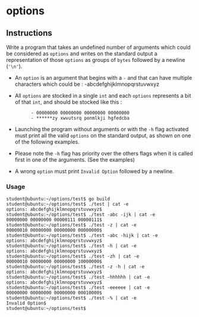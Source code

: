 # options

## Instructions

Write a program that takes an undefined number of arguments which could be considered as `options` and writes on the standard output a representation of those `options` as groups of `bytes` followed by a newline (`'\n'`).

- An `option` is an argument that begins with a `-` and that can have multiple characters which could be :
  -abcdefghijklmnopqrstuvwxyz

- All `options` are stocked in a single `int` and each `options` represents a bit of that `int`, and should be stocked like this :

            - 00000000 00000000 00000000 00000000
            - ******zy xwvutsrq ponmlkji hgfedcba

- Launching the program without arguments or with the `-h` flag activated must print all the valid `options` on the standard output, as shown on one of the following examples.

- Please note the `-h` flag has priority over the others flags when it is called first in one of the arguments. (See the examples)

- A wrong `option` must print `Invalid Option` followed by a newline.

### Usage

```console
student@ubuntu:~/options/test$ go build
student@ubuntu:~/options/test$ ./test | cat -e
options: abcdefghijklmnopqrstuvwxyz$
student@ubuntu:~/options/test$ ./test -abc -ijk | cat -e
00000000 00000000 00000111 00000111$
student@ubuntu:~/options/test$ ./test -z | cat -e
00000010 00000000 00000000 00000000$
student@ubuntu:~/options/test$ ./test -abc -hijk | cat -e
options: abcdefghijklmnopqrstuvwxyz$
student@ubuntu:~/options/test$ ./test -h | cat -e
options: abcdefghijklmnopqrstuvwxyz$
student@ubuntu:~/options/test$ ./test -zh | cat -e
00000010 00000000 00000000 10000000$
student@ubuntu:~/options/test$ ./test -z -h | cat -e
options: abcdefghijklmnopqrstuvwxyz$
student@ubuntu:~/options/test$ ./test -hhhhhh | cat -e
options: abcdefghijklmnopqrstuvwxyz$
student@ubuntu:~/options/test$ ./test -eeeeee | cat -e
00000000 00000000 00000000 00010000$
student@ubuntu:~/options/test$ ./test -% | cat -e
Invalid Option$
student@ubuntu:~/options/test$
```
